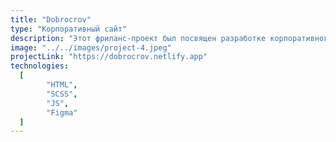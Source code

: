 ```yaml
---
title: "Dobrocrov"
type: "Корпоративный сайт"
description: "Этот фриланс-проект был посвящен разработке корпоративного сайта на HTML, SCSS и JS. Важную роль сыграло сотрудничество с дизайнером и другим членом команды, ответственным за перенос сайта на систему управления контентом (CMS). Отличительной особенностью этого проекта стало использование шаблона Tilda, что привнесло нестандартные нотки в процесс разработки. Клиент выразил полное удовлетворение результатами проекта, подтвердив его успешность и отличительный характер."
image: "../../images/project-4.jpeg"
projectLink: "https://dobrocrov.netlify.app"
technologies:
  [
		"HTML",
		"SCSS",
		"JS",
		"Figma"
  ]
---
```

